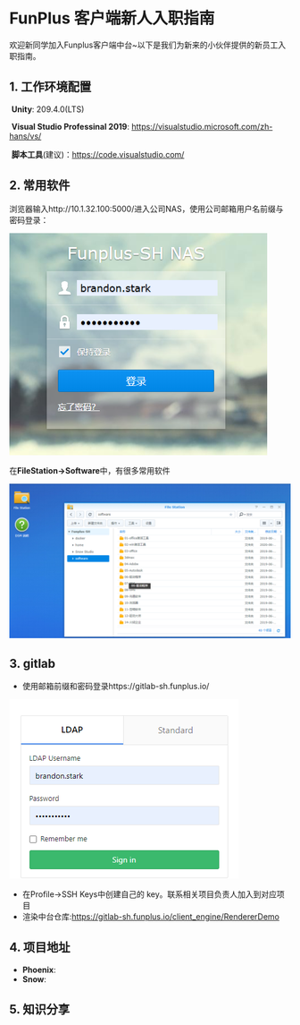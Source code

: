 # FunPlus 客户端新人入职指南

欢迎新同学加入Funplus客户端中台~以下是我们为新来的小伙伴提供的新员工入职指南。

## 1. 工作环境配置

​	**Unity**: 209.4.0(LTS)

​	**Visual Studio Professinal 2019**: https://visualstudio.microsoft.com/zh-hans/vs/

​	**脚本工具**(建议)：https://code.visualstudio.com/

## 2. 常用软件

浏览器输入http://10.1.32.100:5000/进入公司NAS，使用公司邮箱用户名前缀与密码登录：

![image-20200622144150746](客户端中台新人入职指南.assets/image-20200622144150746.png)

在**FileStation->Software**中，有很多常用软件

![image-20200622144333891](客户端中台新人入职指南.assets/image-20200622144333891.png)

## 3. gitlab

* 使用邮箱前缀和密码登录https://gitlab-sh.funplus.io/

![image-20200622144834656](客户端中台新人入职指南.assets/image-20200622144834656.png)

* 在Profile->SSH Keys中创建自己的 key。联系相关项目负责人加入到对应项目
* 渲染中台仓库:https://gitlab-sh.funplus.io/client_engine/RendererDemo

## 4. 项目地址

* **Phoenix**:
* **Snow**:

## 5. 知识分享